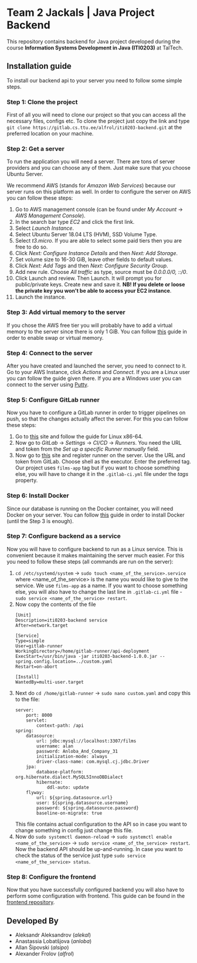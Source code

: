 # Team 2 Jackals | Java Project Backend

This repository contains backend for Java project developed during the course
**Information Systems Development in Java (ITI0203)** at TalTech.

## Installation guide

To install our backend api to your server you need to follow some simple steps.

### Step 1: Clone the project

First of all you will need to clone our project so that you can access all the necessary files, configs etc.
To clone the project just copy the link and type `git clone https://gitlab.cs.ttu.ee/alfrol/iti0203-backend.git`
at the preferred location on your machine.

### Step 2: Get a server

To run the application you will need a server. There are tons of server providers and you can choose any of them.
Just make sure that you choose Ubuntu Server.

We recommend AWS (stands for *Amazon Web Services*) because our server runs on this platform as well.
In order to configure the server on AWS you can follow these steps:

1. Go to AWS management console (can be found under *My Account* -> *AWS Management Console*).
2. In the search bar type *EC2* and click the first link.
3. Select *Launch Instance*.
4. Select Ubuntu Server 18.04 LTS (HVM), SSD Volume Type.
5. Select *t3.micro*. If you are able to select some paid tiers then you are free to do so.
6. Click *Next: Configure Instance Details* and then *Next: Add Storage*.
7. Set volume size to 16-30 GiB, leave other fields to default values.
8. Click *Next: Add Tags* and then *Next: Configure Security Group*.
9. Add new rule. Choose *All traffic* as type, source must be *0.0.0.0/0, ::/0*.
10. Click Launch and review. Then Launch.
    It will prompt you for public/private keys. Create new and save it.
    **NB! If you delete or loose the private key you won't be able to access your EC2 instance**.
11. Launch the instance.

### Step 3: Add virtual memory to the server

If you chose the AWS free tier you will probably have to add a virtual memory to the server since there is only 1 GiB.
You can follow [this](https://www.digitalocean.com/community/tutorials/how-to-add-swap-space-on-ubuntu-16-04) guide
in order to enable swap or virtual memory.

### Step 4: Connect to the server

After you have created and launched the server, you need to connect to it.
Go to your AWS Instance, click *Actions* and *Connect*.
If you are a Linux user you can follow the guide given there.
If you are a Windows user you can connect to the server using [Putty](https://docs.aws.amazon.com/AWSEC2/latest/UserGuide/putty.html?icmpid=docs_ec2_console).

### Step 5: Configure GitLab runner

Now you have to configure a GitLab runner in order to trigger pipelines on push, so that the changes actually affect
the server. For this you can follow these steps:

1. Go to [this](https://docs.gitlab.com/runner/install/linux-manually.html#install-1) site and follow the guide for Linux x86-64.
2. Now go to *GitLab* -> *Settings* -> *CI/CD* -> *Runners*.
You need the URL and token from the *Set up a specific Runner manually* field.
3. Now go to [this](https://docs.gitlab.com/runner/register/index.html) site and register runner on the server.
Use the URL and token from GitLab. Choose shell as the executor. Enter the preferred tag.
Our project uses `films-app` tag but if you want to choose something else,
you will have to change it in the `.gitlab-ci.yml` file under the *tags* property.

### Step 6: Install Docker

Since our database is running on the Docker container, you will need Docker on your server.
You can follow [this](https://www.digitalocean.com/community/tutorials/how-to-install-and-use-docker-on-ubuntu-18-04) guide
in order to install Docker (until the Step 3 is enough).

### Step 7: Configure backend as a service

Now you will have to configure backend to run as a Linux service. This is convenient because it makes maintaining the 
server much easier. For this you need to follow these steps (all commands are run on the server):

1. `cd /etc/systemd/system` -> `sudo touch <name_of_the_service>.service` where <name_of_the_service> is the name you
would like to give to the service. We use `films-app` as a name. If you want to choose something else, you will 
also have to change the last line in `.gitlab-ci.yml` file - `sudo service <name_of_the_service> restart`.
2. Now copy the contents of the file
    ```text
    [Unit]
    Description=iti0203-backend service
    After=network.target
    
    [Service]
    Type=simple
    User=gitlab-runner
    WorkingDirectory=/home/gitlab-runner/api-deployment
    ExecStart=/usr/bin/java -jar iti0203-backend-1.0.0.jar --spring.config.location=../custom.yaml
    Restart=on-abort
    
    [Install]
    WantedBy=multi-user.target
    ```
3. Next do `cd /home/gitlab-runner` -> `sudo nano custom.yaml` and copy this to the file:
    ```text
    server:
        port: 8000
        servlet:
            context-path: /api
    spring:
        datasource:
            url: jdbc:mysql://localhost:3307/films
            username: alan
            password: Anloba_And_Company_31
            initialization-mode: always
            driver-class-name: com.mysql.cj.jdbc.Driver
        jpa:
            database-platform: org.hibernate.dialect.MySQL5InnoDBDialect
            hibernate:
                ddl-auto: update
        flyway:
            url: ${spring.datasource.url}
            user: ${spring.datasource.username}
            password: ${spring.datasource.password}
            baseline-on-migrate: true
    ```
   This file contains actual configuration to the API so in case you want to change something in config just change
   this file.
4. Now do `sudo systemctl daemon-reload`
-> `sudo systemctl enable <name_of_the_service>`
-> `sudo service <name_of_the_service> restart`. Now the backend API should be up-and-running. In case you want to
check the status of the service just type `sudo service <name_of_the_service> status`.

### Step 8: Configure the frontend

Now that you have successfully configured backend you will also have to perform some configuration with frontend.
This guide can be found in the [frontend repository](https://gitlab.cs.ttu.ee/alfrol/iti0203-frontend).

## Developed By

* Aleksandr Aleksandrov (*alekal*)
* Anastassia Lobatšjova (*anloba*)
* Allan Šipovski (*alsipo*)
* Alexander Frolov (*alfrol*)
